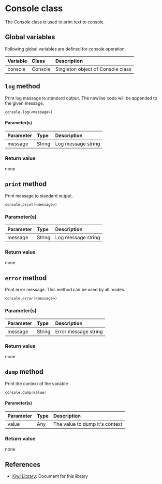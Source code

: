 # Console class
The *Console* class is used to print text to console.

## Global variables
Following global variables are defined for console operation.

|Variable   |Class    | Description                     |
|:---       |:---     |:---                             |
|console    |Console  |Singleton object of Console class  |

## `log` method
Print log message to standard output.
The newline code will be appended to the given message.
````
console.log(<message>)
````
#### Parameter(s)
|Parameter    |Type   |Description                    |
|:---         |:---   |:---                           |
|message      |String |Log message string             |

### Return value
none

## `print` method
Print message to standard output.
````
console.print(<message>)
````
### Parameter(s)
|Parameter    |Type   |Description                    |
|:---         |:---   |:---                           |
|message      |String |Log message string             |

### Return value
none

## `error` method
Print error message. This method can be used by all modes.
````
console.error(<message>)
````
### Parameter(s)
|Parameter    |Type   |Description                    |
|:---         |:---   |:---                           |
|message      |String |Error message string           |

### Return value
none

## `dump` method
Print the context of the variable
````
console.dump(value)
````
#### Parameter(s)
|Parameter    |Type   |Description                    |
|:---         |:---   |:---                           |
|value        |Any    |The value to dump it's context |

### Return value
none

## References
* [Kiwi Library](https://github.com/steelwheels/KiwiScript/blob/master/KiwiLibrary/Document/Library.md): Document for this library
